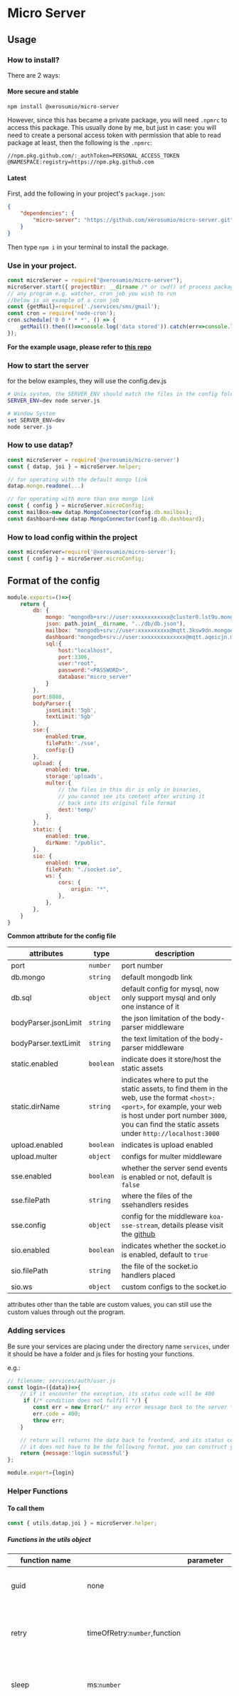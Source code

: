 # Micro Server
## Usage
### How to install?
There are 2 ways:
#### More secure and stable
```
npm install @xerosumio/micro-server
```
However, since this has became a private package, you will need `.npmrc` to access this package. This usually done by me, but just in case: you will need to create a personal access token with permission that able to read package at least, then the following is the `.npmrc`:
```.npmrc
//npm.pkg.github.com/:_authToken=PERSONAL_ACCESS_TOKEN
@NAMESPACE:registry=https://npm.pkg.github.com
```
#### Latest
First, add the following in your project's `package.json`:
```json
{
    "dependencies": {
        "micro-server": "https://github.com/xerosumio/micro-server.git"
    }
}
```
Then type `npm i` in your terminal to install the package.

### Use in your project.
```javascript
const microServer = require("@xerosumio/micro-server");
microServer.start({ projectDir: __dirname /* or cwd() of process package*/ });
// any program e.g. watcher, cron job you wish to run
//below is an example of a cron job
const {getMail}=require('./services/sms/gmail');
const cron = require('node-cron');
cron.schedule('0 0 * * *', () => {
    getMail().then(()=>console.log('data stored')).catch(err=>console.log(err));
});
```
**For the example usage, please refer to [this repo](https://github.com/xerosumio/micro-server-sample)**

### How to start the server
for the below examples, they will use the config.dev.js
```bash
# Unix system, the SERVER_ENV should match the files in the config folder
SERVER_ENV=dev node server.js
```
```powershell
# Window System
set SERVER_ENV=dev
node server.js
```

### How to use datap?
```javascript
const microServer = require('@xerosumio/micro-server')
const { datap, joi } = microServer.helper;

// for operating with the default mongo link
datap.mongo.readone(...)

// for operating with more than one mongo link
const { config } = microServer.microConfig;
const mailBox=new datap.MongoConnector(config.db.mailbox);
const dashboard=new datap.MongoConnector(config.db.dashboard);

```
### How to load config within the project
```javascript
const microServer=require('@xerosumio/micro-server');
const { config } = microServer.microConfig;
```

## Format of the config
```javascript
module.exports=()=>{
    return {
        db: {
            mongo: "mongodb+srv://user:xxxxxxxxxxxx@cluster0.lst9u.mongodb.net/db?retryWrites=true&w=majority",
            json: path.join(__dirname, "../db/db.json"),
            mailbox: "mongodb+srv://user:xxxxxxxxxx@mqtt.3ksw9dn.mongodb.net/db",
            dashboard:"mongodb+srv://user:xxxxxxxxxxxxxx@mqtt.aqeicjn.mongodb.net/db?retryWrites=true&w=majority",
            sql:{
                host:"localhost",
                port:3306,
                user:"root",
                password:"<PASSWORD>",
                database:"micro_server"
            }
        },
        port:8080,
        bodyParser:{
            jsonLimit:'5gb',
            textLimit:'5gb'
        },
        sse:{
            enabled:true,
            filePath:'./sse',
            config:{}
        },
        upload: {
            enabled: true,
            storage:'uploads',
            multer:{
                // the files in this dir is only in binaries,
                // you cannot see its content after writing it
                // back into its original file format
                dest:'temp/'
            },
        },
        static: {
            enabled: true,
            dirName: "/public",
        },
        sio: {
            enabled: true,
            filePath: "./socket.io",
            ws: {
                cors: {
                    origin: "*",
                },
            },
        },
    }
}
```

**Common attribute for the config file**

|attributes|type|description|
|----|----|----|
|port|`number`|port number|
|db.mongo|`string`|default mongodb link|
|db.sql|`object`|default config for mysql, now only support mysql and only one instance of it|
|bodyParser.jsonLimit|`string`|the json limitation of the body-parser middleware|
|bodyParser.textLimit|`string`|the text limitation of the body-parser middleware|
|static.enabled|`boolean`|indicate does it store/host the static assets|
|static.dirName|`string`|indicates where to put the static assets, to find them in the web, use the format `<host>:<port>`, for example, your web is host under port number `3000`, you can find the static assets under `http://localhost:3000`|
|upload.enabled|`boolean`|indicates is upload enabled|
|upload.multer|`object`|configs for multer middleware|
|sse.enabled|`boolean`|whether the server send events is enabled or not, default is `false`|
|sse.filePath|`string`|where the files of the ssehandlers resides|
|sse.config|`object`|config for the middleware `koa-sse-stream`, details please visit the [github](https://github.com/yklykl530/koa-sse)|
|sio.enabled|`boolean`|indicates whether the socket.io is enabled, default to `true`|
|sio.filePath|`string`|the file of the socket.io handlers placed|
|sio.ws|`object`|custom configs to the socket.io|

attributes other than the table are custom values, you can still use the custom values through out the program.

### Adding services
Be sure your services are placing under the directory name `services`, under it should be have a folder and js files for hosting your functions.

e.g.:
```javascript
// filename: services/auth/user.js
const login=({data})=>{
    // if it encounter the exception, its status code will be 400
     if (/* condition does not fulfill */) {
        const err = new Error(/* any error message back to the server */);
        err.code = 400;
        throw err;
    }

    // return will returns the data back to frontend, and its status code will be 200
    // it does not have to be the following format, you can construct your own, the return object will goes to the data of the response.
    return {message:'login sucessful'}
};

module.export={login}
```

### Helper Functions
#### To call them
```javascript
const { utils,datap,joi } = microServer.helper;
```
##### Functions in the utils object
|function name|parameter|output type|description|
|----|----|----|----|
|guid|none|string|generate a series of guid randomly|
|retry|timeOfRetry:`number`,function|any or null, depends on the function|retry the input function for the given time, default retry is 3|
|sleep|ms:`number`|`null`|only let the server wait a while for the given time in milliseconds|
|compose|fns:Array<Function>|depends on the last function|It warp the functions together and execute it in order. For example, you want to check the credential before executing the next process|
|pipe|same as compose|same as compose|the alaise of compose|
|generateKey|size:`number`,format:`string`|`string`|generate an encrypted key with the given byte size and format for encryption|
|generateSecretHash|key:`string`|`string`|generate a hash with the key generated using the generateKey|
|compareKeys|storedKey:`string`,suppliedKey:`string`|`boolean`|compare if both key are the same|
|logger.info|obj:Array<any>|null|output the given objects into the console with a timestamp in cyan color|
|logger.debug|obj:Array<any>|null|output the given objects into the console with a timestamp in yellow color|
|logger.error|obj:Array<any>|null|output the given objects into the console with a timestamp in red color|
|matchPasswordRule|ruleRegExp:`RegExp`,password:`string`,message:`string`,errorCode:`number`|none|a password checker that check password with the given regul expression rules. Only throws error when it is not match with the rule.message and errorCode are optional|
|isEmail|string:`string`|boolean|check if the given string is an email|
|randString|e:`number`|`string`|generate a random string with the given length `e`|
|cryptoPwd|str:`string`,salt:`string`|`string`|return an encrypted string with the given string and salt|
|storeUploadedFile|readerStream:`ReadStream`,filePath:`string`|`Array<Promises<T>>`|It used to store the files uploaded from the client side to the destinated `filePath`. For the reason why it has to pass the reader stream to the function rather than passing the name itself, cause the source maybe from network, so it will be better if this is passed as stream.|

Also, this libraries included the lodash package, you can use it by referencing to the following:
```js
const {utils}=require('@xerosumio/micro-server').helper;
const object={
    pw:'123jreanfdklvgnfdg',
    username:'IamSlickBACK'
}
utils._.omit(object,['pw']);
```
The above example initialize the `utils` object in the micro-server package, and this `utils` object has included the `_` of lodash with it. And its `omit` functions has been called to remove the `pw` property in the object and does not have any side effect in the object.

For further documentation to the library, please view the [documentation](https://lodash.com/docs/4.17.15)

Apart from `lodash` you can also use `fs-extra` package for further file manipulation. For how to use it is just the same way as `lodash` above.

For further documentation to the library, please view the [documentation](https://www.npmjs.com/package/fs-extra) of the package.

##### Functions in Datap
1. MongoConnector

For parameter `query` and `sort`, please refer to the [here](https://www.mongodb.com/docs/manual/tutorial/query-documents/)

|function name|parameters|output type|description|
|----|----|----|----|
|connect|url:`string`,dbName:`string`|`MongoDb`|connect to the db using the given dbName and url|
|db|dbName:string|`MongoDb`|return the db with the given db name|
|create|coll:`string`,doc:`string`|`{insertedId,acknowledged}`|create a document into the connected mongodb, it will return the `insertedId`, which is the `_id` in common mongodb document, while the `acknowledged` indicates whether this write result was acknowledged|
|createmany|coll:`string`,doc:`string`|`{insertedIds}`|create multiple documents in the db, the insertedIds is an array of `_id` of the created documents|
|readone|coll:`string`,query:`object`,sort:`object`|`object`|find one document with the given query, the sort can be optional, it will fetch the most recent data if none of the sort criteria is inserted|
|readid2|coll:`string`,id:`string`|`object`|find the document with the given id|
|read|coll:`string`,query:`string`,limit:`number`,skip:`number`,sort:`object`|`array<object>`|it retrieve the documents specified in query as an array. limit, skip and sort are optional.|
|update|coll:`string`,doc:`object`|`{acknowledged:boolean,matchedCount:number,modifiedCount:number,upsertedCount:number,upsertedId:string}`|update one document with the given document. Before using it, turn the `_id` of the object into `id`|
|updatemany|coll:`string`,q:`object`,doc:`object`|`{acknowledged:boolean,matchedCount:number,modifiedCount:number,upsertedCount:number,upsertedId:string}`|update the documents fulfill the criteria of `q` with the given `doc`|
|upsert|coll:`string`,doc:`object`|`{acknowledged:boolean,matchedCount:number,modifiedCount:number,upsertedCount:number,upsertedId:string}`|update the given document, if the document not exists, insert it|
|delete2|coll:`string`,id:`string`|`{acknowledged:boolean,deletedCount:number}`|remove the document with the given id|
|deletequery|coll:`string`,q:`object`|`{acknowledged:boolean,deletedCount:number}`|remove documents from the given collection `coll` with the given `q`|

2. SQLConnector
**input object**
This is to specified the objects in the `filter` parameters:
```js
// the following is the generic filter object
// key stands for column name, value stands for the value of the column, while operator is for the comparison operator mainly
// for string type value, the default operator is 'like', while for number type value, the default operator is '='
// for date obnject, please convert them into iso string, it will convert automatically
{
    key:{
        value:value,
        operator:'='
    },
    ...
}
```
for `order` parameter:
```js
// the following is the generic order object
// value only acepts 'asc' and 'desc'
{key:value}
```

|function name|parameters|output type|description|
|----|----|----|----|
|createone|table:`string`,object:`object`|`number`|insert `object` into the table `table`|
|read|table:`string`,filter:`Nullable<object>`,limit:`Nullable<number>`,order:`Nullable<object>`|`array<object>`|read the data from the table `table` with the given filter, limit|
|readone|table:`string`,filter:`Nullable<object>`|`object`|read the data from the table `table` with the given filter|
|readid|table:`string`,id:`string`|`object`|read the data from the table `table` with the given id|
|deleteid|table:`string`,id:`string`|`number`|delete the data from the table `table` with the given id|
|updateid|table:`string`,id:`string`,object:`object`|`number`|update the data from the table `table` with the given id|

3. JSONConnector
|function name|parameters|output type|description|
|----|----|----|----|
|connect|filePath|none|connect json db with the given file|
|db|none|`object`|return the db object|
|create|coll:`string`,doc:`object`|none|insert data `doc` into collection `coll`|


## Interact with the Server through Client
Given that your project structure is like this below

\(we will use axios for convenience\)

```javascript
// react
import default as axios from "axios";
import {useState,useEffect} from "react";

// e.g. server port is 3000
const BASE_URL='http://localhost:3000'

function List(){
    const [data,setData]=useState([]);


    // e.g. the server have a get function in the book.js under the services/res folder
    // load data from start
    useEffect(()=>{
        axios({
            method: 'post',
            url: `${BASE_URL}/res/book/get`,
            data: {
                /* criteria for querying data, example books */
                id:1,
                title:'Brave New World',
                author:'Aldous Huxley'
            }
        })
            .then((res)=>setData(res.data.data))
            .catch(err=>{console.log(err)});
    },[]);

    return (<>
        {data.map(d=>(<li key={d.id}>{d.txt}</li>))}
    </>);
}

export {List}

//vue
<tmeplate></template>
<script setup>
import {ref,onMounted}from 'vue';
import axios from 'axios';

const BASE_URL='http://localhost:3000'
const data=ref([]);

onMounted(()=>{
    axios({
            method: 'post',
            url: `${BASE_URL}/res/book/get`,
            data: {
                /* criteria for querying data, example books */
                id:1,
                title:'Brave New World',
                author:'Aldous Huxley'
            }
        })
        .then(res=>{data.value=res.data.data})
        .catch(err=>console.log(err))
});
</script>
```
### Handling Files
This package also support files uploading. To do this, you should append the files to `files` key of the `FormData` class. After send it to the server, the server will process and pass the files under the `data.data._files` for request handler. And this have a function for converting the file stream back into its original form.
```js
// client
// consider this is the file upload element
document.getElementById("file-upload").addEventListener('change',e=>{
    let formData=new FormData();
    // in case it is multiple
    for(var i=0;i<e.target.files.length;i++){
        formData.append('files',e.target.files[i]);
    }
    axios({
        url:"http://localhost:3000/res/file/upload",
        method:"POST",
        data:formData,
    })
    .then(console.log)
    .catch(console.log);
});
// config in the server
module.export=()=>{
    return{
        upload: {
            // you must have this enabled before upload any files
            enabled: true,
            // this storage attributes is customizable, it just used for specifying where will the files truly stored
            storage:'uploads',
            multer:{
                // the files in this dir is only in binaries,
                // you cannot see its content after writing it
                // back into its original file format
                dest:'temp/'
            },
        },
    }
}
// corresponding request path(services/res/file.js in this example) in the server
const {utils}=require('@xerosumio/micro-server').helper;
const { cwd } = require('process');
const {config}=require('@xerosumio/micro-server').microConfig;
const isLogEnabled=config.log===true;
const fs=require('fs');
const storage=`${cwd()}/${config.upload.storage}`;

const upload=async({data})=>{
    if(isLogEnabled){
        utils.logger.debug('data: ',data._files);
    }
    utils.fsExtra.ensureDirSync(storage);
    data._files.forEach(async(v)=>{
        // open stream to read the file in temp storage
        const reader=fs.createReadStream(`${cwd()}/${v.path}`);
        await utils.storeUploadedFile(reader,`${storage}/${v.originalname}`);
    });


    return {
        message:'upload successfully'
    };
};

module.exports={
    upload
};
```

### Server Send Events
It is a newly added features in 07/02/2025. It allows the framework to use server send events for more flexibility to server development.

To use it, you have to ensure the sse has been enabled:
```javascript
module.exports = () => {
    return {
        /*...other configs*/
        sse:{
            enabled:true
        },
        /*...other configs */
    };
};
```
Then, in your designated file for the sseHandlers(`sse.js` at the project root by default), create functions like this:
```javascript
// because we will directly treat this as the middleware, the sse file should export only 1 function
// the parameters must have sse included in order to send events
module.exports =async function ({sse}) {
    setInterval(() => {
        sse.send({
            event:'events',
            data: new Date().toLocaleTimeString(),
        });
    }, 1000);
};
```
then in your client side, call it like this:
```javascript
//the string parameters in the EventSource is depends on your event attribute defined in the example above
const eventSource = new EventSource("/events");

eventSource.onmessage = function (event) {
  console.log("New message:", event.data);
};

eventSource.onerror = function (err) {
  console.log("error hit: ", err);
  console.log("SSE connection lost, retrying...");
};
```
In Developer Console(call it out by pressing F12 in your Browser), go to the network tab, then find the events you are going to receive(`/events` in this example), then you can see the things coming from the server through the Event Stream
![Screenshot 2025-02-07 113744](https://github.com/user-attachments/assets/8b27bcc4-3275-40dc-adea-2761b9412924)
